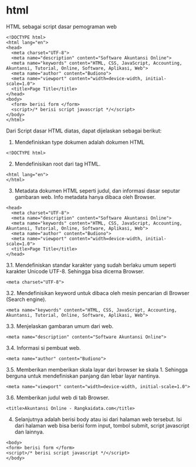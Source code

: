 # html
HTML sebagai script dasar pemograman web
```
<!DOCTYPE html>
<html lang="en">
<head>
  <meta charset="UTF-8">
  <meta name="description" content="Software Akuntansi Online">
  <meta name="keywords" content="HTML, CSS, JavaScript, Accounting, Akuntansi, Tutorial, Online, Software, Aplikasi, Web">
  <meta name="author" content="Budiono">
  <meta name="viewport" content="width=device-width, initial-scale=1.0">
  <title>Page Title</title>
</head>
<body>
  <form> berisi form </form>
  <script>/* berisi script javascript */</script>
</body>
</html> 
```

Dari Script dasar HTML diatas, dapat dijelaskan sebagai berikut:

1. Mendefiniskan type dokumen adalah dokumen HTML
```
<!DOCTYPE html>
```
2. Mendefinisikan root dari tag HTML.
```
<html lang="en">
</html>
```
3. Metadata dokumen HTML seperti judul, dan informasi dasar seputar gambaran web. Info metadata hanya dibaca oleh Browser.
```
<head>
  <meta charset="UTF-8">
  <meta name="description" content="Software Akuntansi Online">
  <meta name="keywords" content="HTML, CSS, JavaScript, Accounting, Akuntansi, Tutorial, Online, Software, Aplikasi, Web">
  <meta name="author" content="Budiono">
  <meta name="viewport" content="width=device-width, initial-scale=1.0">
  <title>Page Title</title>
</head>

```
3.1. Mendefiniskan standar karakter yang sudah berlaku umum seperti karakter Unicode UTF-8. Sehingga bisa dicerna Browser.
```
<meta charset="UTF-8">
```

3.2. Mendefinisikan keyword untuk dibaca oleh mesin pencarian di Browser (Search engine).
```
<meta name="keywords" content="HTML, CSS, JavaScript, Accounting, Akuntansi, Tutorial, Online, Software, Aplikasi, Web">
```

3.3. Menjelaskan gambaran umum dari web.
```
<meta name="description" content="Software Akuntansi Online">
```
3.4. Informasi si pembuat web.
```
<meta name="author" content="Budiono">
```
3.5. Memberikan memberikan skala layar dari browser ke skala 1. Sehingga berguna untuk mendefiniskan panjang dan lebar layar nantinya.
```
<meta name="viewport" content="width=device-width, initial-scale=1.0">
```
3.6. Memberikan judul web di tab Browser.
```
<title>Akuntansi Online - Rangkaidata.com</title>
```
4. Selanjutnya adalah berisi body atau isi dari halaman web tersebut. Isi dari halaman web bisa berisi form input, tombol submit, script javascript dan lainnya.
```
<body>
<form> berisi form </form>
<script>/* berisi script javascript */</script>
</body>
```
